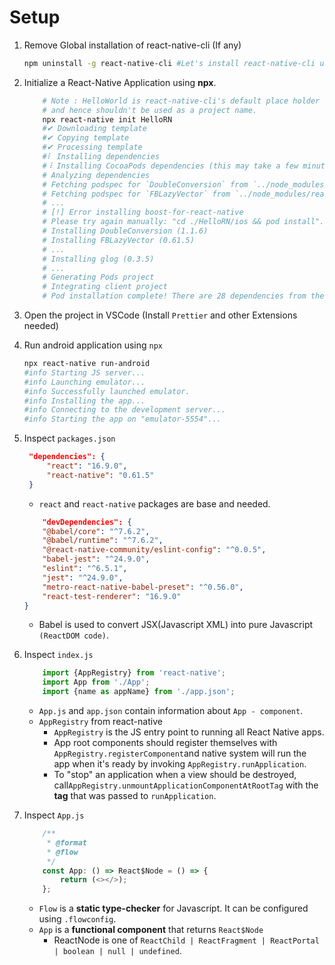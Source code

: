 # Setup

1. Remove Global installation of react-native-cli (If any)

    ```bash
    npm uninstall -g react-native-cli #Let's install react-native-cli using npx
    ```

2. Initialize a React-Native Application using __npx__.

    ```bash
        # Note : HelloWorld is react-native-cli's default place holder
        # and hence shouldn't be used as a project name.
        npx react-native init HelloRN
        #✔ Downloading template
        #✔ Copying template
        #✔ Processing template
        #⠇ Installing dependencies
        #⠸ Installing CocoaPods dependencies (this may take a few minutes)
        # Analyzing dependencies
        # Fetching podspec for `DoubleConversion` from `../node_modules/react-native/third-party-podspecs/DoubleConversion.podspec`
        # Fetching podspec for `FBLazyVector` from `../node_modules/react-native/Libraries/FBLazyVector`
        # ...
        # [!] Error installing boost-for-react-native
        # Please try again manually: "cd ./HelloRN/ios && pod install".
        # Installing DoubleConversion (1.1.6)
        # Installing FBLazyVector (0.61.5)
        # ...
        # Installing glog (0.3.5)
        # ...
        # Generating Pods project
        # Integrating client project
        # Pod installation complete! There are 28 dependencies from the Podfile and 26 total pods installed.
    ```

3. Open the project in VSCode (Install `Prettier` and other Extensions needed)

4. Run android application using `npx`

    ```bash
    npx react-native run-android
    #info Starting JS server...
    #info Launching emulator...
    #info Successfully launched emulator.
    #info Installing the app...
    #info Connecting to the development server...
    #info Starting the app on "emulator-5554"...
    ```

5. Inspect `packages.json`

   ```json
    "dependencies": {
        "react": "16.9.0",
        "react-native": "0.61.5"
    }
   ```

    - `react` and `react-native` packages are base and needed.

    ```json
        "devDependencies": {
        "@babel/core": "^7.6.2",
        "@babel/runtime": "^7.6.2",
        "@react-native-community/eslint-config": "^0.0.5",
        "babel-jest": "^24.9.0",
        "eslint": "^6.5.1",
        "jest": "^24.9.0",
        "metro-react-native-babel-preset": "^0.56.0",
        "react-test-renderer": "16.9.0"
    }
    ```

    - Babel is used  to convert JSX(Javascript XML) into pure Javascript `(ReactDOM code)`.

6. Inspect `index.js`

    ```javascript
        import {AppRegistry} from 'react-native';
        import App from './App';
        import {name as appName} from './app.json';
    ```

    - `App.js` and `app.json` contain information about `App - component`.
    - `AppRegistry` from react-native
      - `AppRegistry` is the JS entry point to running all React Native apps.
      - App root components should register themselves with `AppRegistry.registerComponent`and native system will run the app when it's ready by invoking `AppRegistry.runApplication`.
      - To "stop" an application when a view should be destroyed, call`AppRegistry.unmountApplicationComponentAtRootTag` with the __tag__ that was passed to `runApplication`.

7. Inspect `App.js`

    ```javascript
        /**
         * @format
         * @flow
         */
        const App: () => React$Node = () => {
            return (<></>);
        };
    ```

    - `Flow` is a __static type-checker__ for Javascript. It can be configured using `.flowconfig`.
    - `App` is a __functional component__ that returns `React$Node`
      - ReactNode is one of `ReactChild | ReactFragment | ReactPortal | boolean | null | undefined`.
